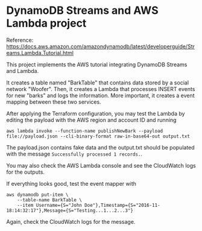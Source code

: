 # DynamoDB Streams and AWS Lambda project

Reference: https://docs.aws.amazon.com/amazondynamodb/latest/developerguide/Streams.Lambda.Tutorial.html

This project implements the AWS tutorial integrating DynamoDB Streams and Lambda.

It creates a table named "BarkTable" that contains data stored by a social network "Woofer". Then, it creates a Lambda that processes INSERT events for new "barks" and logs the information. More important, it creates a event mapping between these two services.

After applying the Terraform configuration, you may test the Lambda by editing the payload with the AWS region and account ID and running
```
aws lambda invoke --function-name publishNewBark --payload file://payload.json --cli-binary-format raw-in-base64-out output.txt
```
The payload.json contains fake data and the output.txt should be populated with the message `Successfully processed 1 records.`.

You may also check the AWS Lambda console and see the CloudWatch logs for the outputs.

If everything looks good, test the event mapper with
```
aws dynamodb put-item \
    --table-name BarkTable \
    --item Username={S="John Doe"},Timestamp={S="2016-11-18:14:32:17"},Message={S="Testing...1...2...3"}
```
Again, check the CloudWatch logs for the message.